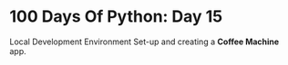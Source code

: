 # 100 Days Of Python: Day 15

Local Development Environment Set-up and creating a **Coffee Machine** app.
